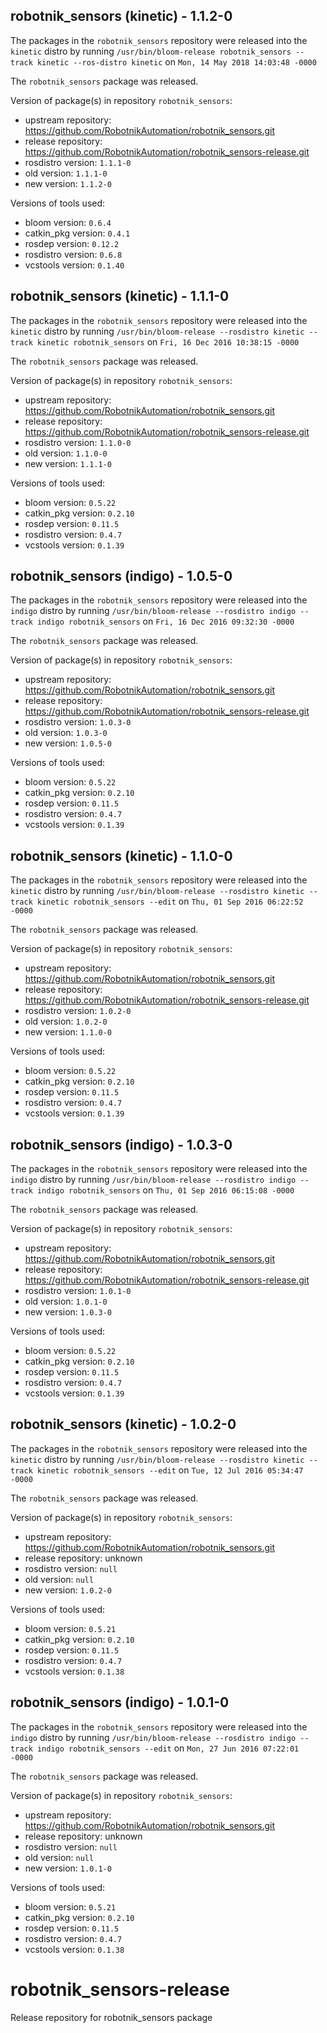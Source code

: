## robotnik_sensors (kinetic) - 1.1.2-0

The packages in the `robotnik_sensors` repository were released into the `kinetic` distro by running `/usr/bin/bloom-release robotnik_sensors --track kinetic --ros-distro kinetic` on `Mon, 14 May 2018 14:03:48 -0000`

The `robotnik_sensors` package was released.

Version of package(s) in repository `robotnik_sensors`:

- upstream repository: https://github.com/RobotnikAutomation/robotnik_sensors.git
- release repository: https://github.com/RobotnikAutomation/robotnik_sensors-release.git
- rosdistro version: `1.1.1-0`
- old version: `1.1.1-0`
- new version: `1.1.2-0`

Versions of tools used:

- bloom version: `0.6.4`
- catkin_pkg version: `0.4.1`
- rosdep version: `0.12.2`
- rosdistro version: `0.6.8`
- vcstools version: `0.1.40`


## robotnik_sensors (kinetic) - 1.1.1-0

The packages in the `robotnik_sensors` repository were released into the `kinetic` distro by running `/usr/bin/bloom-release --rosdistro kinetic --track kinetic robotnik_sensors` on `Fri, 16 Dec 2016 10:38:15 -0000`

The `robotnik_sensors` package was released.

Version of package(s) in repository `robotnik_sensors`:

- upstream repository: https://github.com/RobotnikAutomation/robotnik_sensors.git
- release repository: https://github.com/RobotnikAutomation/robotnik_sensors-release.git
- rosdistro version: `1.1.0-0`
- old version: `1.1.0-0`
- new version: `1.1.1-0`

Versions of tools used:

- bloom version: `0.5.22`
- catkin_pkg version: `0.2.10`
- rosdep version: `0.11.5`
- rosdistro version: `0.4.7`
- vcstools version: `0.1.39`


## robotnik_sensors (indigo) - 1.0.5-0

The packages in the `robotnik_sensors` repository were released into the `indigo` distro by running `/usr/bin/bloom-release --rosdistro indigo --track indigo robotnik_sensors` on `Fri, 16 Dec 2016 09:32:30 -0000`

The `robotnik_sensors` package was released.

Version of package(s) in repository `robotnik_sensors`:

- upstream repository: https://github.com/RobotnikAutomation/robotnik_sensors.git
- release repository: https://github.com/RobotnikAutomation/robotnik_sensors-release.git
- rosdistro version: `1.0.3-0`
- old version: `1.0.3-0`
- new version: `1.0.5-0`

Versions of tools used:

- bloom version: `0.5.22`
- catkin_pkg version: `0.2.10`
- rosdep version: `0.11.5`
- rosdistro version: `0.4.7`
- vcstools version: `0.1.39`


## robotnik_sensors (kinetic) - 1.1.0-0

The packages in the `robotnik_sensors` repository were released into the `kinetic` distro by running `/usr/bin/bloom-release --rosdistro kinetic --track kinetic robotnik_sensors --edit` on `Thu, 01 Sep 2016 06:22:52 -0000`

The `robotnik_sensors` package was released.

Version of package(s) in repository `robotnik_sensors`:

- upstream repository: https://github.com/RobotnikAutomation/robotnik_sensors.git
- release repository: https://github.com/RobotnikAutomation/robotnik_sensors-release.git
- rosdistro version: `1.0.2-0`
- old version: `1.0.2-0`
- new version: `1.1.0-0`

Versions of tools used:

- bloom version: `0.5.22`
- catkin_pkg version: `0.2.10`
- rosdep version: `0.11.5`
- rosdistro version: `0.4.7`
- vcstools version: `0.1.39`


## robotnik_sensors (indigo) - 1.0.3-0

The packages in the `robotnik_sensors` repository were released into the `indigo` distro by running `/usr/bin/bloom-release --rosdistro indigo --track indigo robotnik_sensors` on `Thu, 01 Sep 2016 06:15:08 -0000`

The `robotnik_sensors` package was released.

Version of package(s) in repository `robotnik_sensors`:

- upstream repository: https://github.com/RobotnikAutomation/robotnik_sensors.git
- release repository: https://github.com/RobotnikAutomation/robotnik_sensors-release.git
- rosdistro version: `1.0.1-0`
- old version: `1.0.1-0`
- new version: `1.0.3-0`

Versions of tools used:

- bloom version: `0.5.22`
- catkin_pkg version: `0.2.10`
- rosdep version: `0.11.5`
- rosdistro version: `0.4.7`
- vcstools version: `0.1.39`


## robotnik_sensors (kinetic) - 1.0.2-0

The packages in the `robotnik_sensors` repository were released into the `kinetic` distro by running `/usr/bin/bloom-release --rosdistro kinetic --track kinetic robotnik_sensors --edit` on `Tue, 12 Jul 2016 05:34:47 -0000`

The `robotnik_sensors` package was released.

Version of package(s) in repository `robotnik_sensors`:

- upstream repository: https://github.com/RobotnikAutomation/robotnik_sensors.git
- release repository: unknown
- rosdistro version: `null`
- old version: `null`
- new version: `1.0.2-0`

Versions of tools used:

- bloom version: `0.5.21`
- catkin_pkg version: `0.2.10`
- rosdep version: `0.11.5`
- rosdistro version: `0.4.7`
- vcstools version: `0.1.38`


## robotnik_sensors (indigo) - 1.0.1-0

The packages in the `robotnik_sensors` repository were released into the `indigo` distro by running `/usr/bin/bloom-release --rosdistro indigo --track indigo robotnik_sensors --edit` on `Mon, 27 Jun 2016 07:22:01 -0000`

The `robotnik_sensors` package was released.

Version of package(s) in repository `robotnik_sensors`:

- upstream repository: https://github.com/RobotnikAutomation/robotnik_sensors.git
- release repository: unknown
- rosdistro version: `null`
- old version: `null`
- new version: `1.0.1-0`

Versions of tools used:

- bloom version: `0.5.21`
- catkin_pkg version: `0.2.10`
- rosdep version: `0.11.5`
- rosdistro version: `0.4.7`
- vcstools version: `0.1.38`


# robotnik_sensors-release
Release repository for robotnik_sensors package
